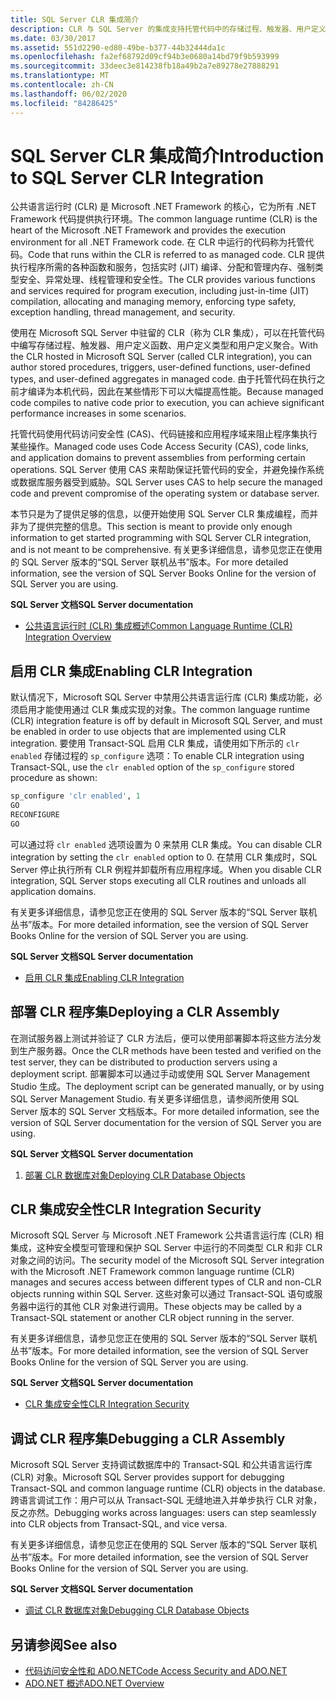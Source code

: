 ```yaml
---
title: SQL Server CLR 集成简介
description: CLR 与 SQL Server 的集成支持托管代码中的存储过程、触发器、用户定义函数、用户定义类型和用户定义聚合。
ms.date: 03/30/2017
ms.assetid: 551d2290-ed80-49be-b377-44b32444da1c
ms.openlocfilehash: fa2ef68792d09cf94b3e0680a14bd79f9b593999
ms.sourcegitcommit: 33deec3e814238fb18a49b2a7e89278e27888291
ms.translationtype: MT
ms.contentlocale: zh-CN
ms.lasthandoff: 06/02/2020
ms.locfileid: "84286425"
---
```

# <a name="introduction-to-sql-server-clr-integration"></a><span data-ttu-id="e2604-103">SQL Server CLR 集成简介</span><span class="sxs-lookup"><span data-stu-id="e2604-103">Introduction to SQL Server CLR Integration</span></span>
<span data-ttu-id="e2604-104">公共语言运行时 (CLR) 是 Microsoft .NET Framework 的核心，它为所有 .NET Framework 代码提供执行环境。</span><span class="sxs-lookup"><span data-stu-id="e2604-104">The common language runtime (CLR) is the heart of the Microsoft .NET Framework and provides the execution environment for all .NET Framework code.</span></span> <span data-ttu-id="e2604-105">在 CLR 中运行的代码称为托管代码。</span><span class="sxs-lookup"><span data-stu-id="e2604-105">Code that runs within the CLR is referred to as managed code.</span></span> <span data-ttu-id="e2604-106">CLR 提供执行程序所需的各种函数和服务，包括实时 (JIT) 编译、分配和管理内存、强制类型安全、异常处理、线程管理和安全性。</span><span class="sxs-lookup"><span data-stu-id="e2604-106">The CLR provides various functions and services required for program execution, including just-in-time (JIT) compilation, allocating and managing memory, enforcing type safety, exception handling, thread management, and security.</span></span>  
  
 <span data-ttu-id="e2604-107">使用在 Microsoft SQL Server 中驻留的 CLR（称为 CLR 集成），可以在托管代码中编写存储过程、触发器、用户定义函数、用户定义类型和用户定义聚合。</span><span class="sxs-lookup"><span data-stu-id="e2604-107">With the CLR hosted in Microsoft SQL Server (called CLR integration), you can author stored procedures, triggers, user-defined functions, user-defined types, and user-defined aggregates in managed code.</span></span> <span data-ttu-id="e2604-108">由于托管代码在执行之前才编译为本机代码，因此在某些情形下可以大幅提高性能。</span><span class="sxs-lookup"><span data-stu-id="e2604-108">Because managed code compiles to native code prior to execution, you can achieve significant performance increases in some scenarios.</span></span>  
  
 <span data-ttu-id="e2604-109">托管代码使用代码访问安全性 (CAS)、代码链接和应用程序域来阻止程序集执行某些操作。</span><span class="sxs-lookup"><span data-stu-id="e2604-109">Managed code uses Code Access Security (CAS), code links, and application domains to prevent assemblies from performing certain operations.</span></span> <span data-ttu-id="e2604-110">SQL Server 使用 CAS 来帮助保证托管代码的安全，并避免操作系统或数据库服务器受到威胁。</span><span class="sxs-lookup"><span data-stu-id="e2604-110">SQL Server uses CAS to help secure the managed code and prevent compromise of the operating system or database server.</span></span>  
  
 <span data-ttu-id="e2604-111">本节只是为了提供足够的信息，以便开始使用 SQL Server CLR 集成编程，而并非为了提供完整的信息。</span><span class="sxs-lookup"><span data-stu-id="e2604-111">This section is meant to provide only enough information to get started programming with SQL Server CLR integration, and is not meant to be comprehensive.</span></span> <span data-ttu-id="e2604-112">有关更多详细信息，请参见您正在使用的 SQL Server 版本的“SQL Server 联机丛书”版本。</span><span class="sxs-lookup"><span data-stu-id="e2604-112">For more detailed information, see the version of SQL Server Books Online for the version of SQL Server you are using.</span></span>  
  
 <span data-ttu-id="e2604-113">**SQL Server 文档**</span><span class="sxs-lookup"><span data-stu-id="e2604-113">**SQL Server documentation**</span></span>  
  
- [<span data-ttu-id="e2604-114">公共语言运行时 (CLR) 集成概述</span><span class="sxs-lookup"><span data-stu-id="e2604-114">Common Language Runtime (CLR) Integration Overview</span></span>](/sql/relational-databases/clr-integration/common-language-runtime-integration-overview)  
  
## <a name="enabling-clr-integration"></a><span data-ttu-id="e2604-115">启用 CLR 集成</span><span class="sxs-lookup"><span data-stu-id="e2604-115">Enabling CLR Integration</span></span>  
 <span data-ttu-id="e2604-116">默认情况下，Microsoft SQL Server 中禁用公共语言运行库 (CLR) 集成功能，必须启用才能使用通过 CLR 集成实现的对象。</span><span class="sxs-lookup"><span data-stu-id="e2604-116">The common language runtime (CLR) integration feature is off by default in Microsoft SQL Server, and must be enabled in order to use objects that are implemented using CLR integration.</span></span> <span data-ttu-id="e2604-117">要使用 Transact-SQL 启用 CLR 集成，请使用如下所示的 `clr enabled` 存储过程的 `sp_configure` 选项：</span><span class="sxs-lookup"><span data-stu-id="e2604-117">To enable CLR integration using Transact-SQL, use the `clr enabled` option of the `sp_configure` stored procedure as shown:</span></span>  
  
```sql  
sp_configure 'clr enabled', 1  
GO  
RECONFIGURE  
GO  
```  
  
 <span data-ttu-id="e2604-118">可以通过将 `clr enabled` 选项设置为 0 来禁用 CLR 集成。</span><span class="sxs-lookup"><span data-stu-id="e2604-118">You can disable CLR integration by setting the `clr enabled` option to 0.</span></span> <span data-ttu-id="e2604-119">在禁用 CLR 集成时，SQL Server 停止执行所有 CLR 例程并卸载所有应用程序域。</span><span class="sxs-lookup"><span data-stu-id="e2604-119">When you disable CLR integration, SQL Server stops executing all CLR routines and unloads all application domains.</span></span>  
  
 <span data-ttu-id="e2604-120">有关更多详细信息，请参见您正在使用的 SQL Server 版本的“SQL Server 联机丛书”版本。</span><span class="sxs-lookup"><span data-stu-id="e2604-120">For more detailed information, see the version of SQL Server Books Online for the version of SQL Server you are using.</span></span>  
  
 <span data-ttu-id="e2604-121">**SQL Server 文档**</span><span class="sxs-lookup"><span data-stu-id="e2604-121">**SQL Server documentation**</span></span>  
  
- [<span data-ttu-id="e2604-122">启用 CLR 集成</span><span class="sxs-lookup"><span data-stu-id="e2604-122">Enabling CLR Integration</span></span>](/sql/relational-databases/clr-integration/clr-integration-enabling)  
  
## <a name="deploying-a-clr-assembly"></a><span data-ttu-id="e2604-123">部署 CLR 程序集</span><span class="sxs-lookup"><span data-stu-id="e2604-123">Deploying a CLR Assembly</span></span>  
 <span data-ttu-id="e2604-124">在测试服务器上测试并验证了 CLR 方法后，便可以使用部署脚本将这些方法分发到生产服务器。</span><span class="sxs-lookup"><span data-stu-id="e2604-124">Once the CLR methods have been tested and verified on the test server, they can be distributed to production servers using a deployment script.</span></span> <span data-ttu-id="e2604-125">部署脚本可以通过手动或使用 SQL Server Management Studio 生成。</span><span class="sxs-lookup"><span data-stu-id="e2604-125">The deployment script can be generated manually, or by using SQL Server Management Studio.</span></span> <span data-ttu-id="e2604-126">有关更多详细信息，请参阅所使用 SQL Server 版本的 SQL Server 文档版本。</span><span class="sxs-lookup"><span data-stu-id="e2604-126">For more detailed information, see the version of SQL Server documentation for the version of SQL Server you are using.</span></span>  
  
 <span data-ttu-id="e2604-127">**SQL Server 文档**</span><span class="sxs-lookup"><span data-stu-id="e2604-127">**SQL Server documentation**</span></span>  
  
1. [<span data-ttu-id="e2604-128">部署 CLR 数据库对象</span><span class="sxs-lookup"><span data-stu-id="e2604-128">Deploying CLR Database Objects</span></span>](/sql/relational-databases/clr-integration/deploying-clr-database-objects)  
  
## <a name="clr-integration-security"></a><span data-ttu-id="e2604-129">CLR 集成安全性</span><span class="sxs-lookup"><span data-stu-id="e2604-129">CLR Integration Security</span></span>  
 <span data-ttu-id="e2604-130">Microsoft SQL Server 与 Microsoft .NET Framework 公共语言运行库 (CLR) 相集成，这种安全模型可管理和保护 SQL Server 中运行的不同类型 CLR 和非 CLR 对象之间的访问。</span><span class="sxs-lookup"><span data-stu-id="e2604-130">The security model of the Microsoft SQL Server integration with the Microsoft .NET Framework common language runtime (CLR) manages and secures access between different types of CLR and non-CLR objects running within SQL Server.</span></span> <span data-ttu-id="e2604-131">这些对象可以通过 Transact-SQL 语句或服务器中运行的其他 CLR 对象进行调用。</span><span class="sxs-lookup"><span data-stu-id="e2604-131">These objects may be called by a Transact-SQL statement or another CLR object running in the server.</span></span>  
  
 <span data-ttu-id="e2604-132">有关更多详细信息，请参见您正在使用的 SQL Server 版本的“SQL Server 联机丛书”版本。</span><span class="sxs-lookup"><span data-stu-id="e2604-132">For more detailed information, see the version of SQL Server Books Online for the version of SQL Server you are using.</span></span>  
  
 <span data-ttu-id="e2604-133">**SQL Server 文档**</span><span class="sxs-lookup"><span data-stu-id="e2604-133">**SQL Server documentation**</span></span>  
  
- [<span data-ttu-id="e2604-134">CLR 集成安全性</span><span class="sxs-lookup"><span data-stu-id="e2604-134">CLR Integration Security</span></span>](/sql/relational-databases/clr-integration/security/clr-integration-security)  
  
## <a name="debugging-a-clr-assembly"></a><span data-ttu-id="e2604-135">调试 CLR 程序集</span><span class="sxs-lookup"><span data-stu-id="e2604-135">Debugging a CLR Assembly</span></span>  
 <span data-ttu-id="e2604-136">Microsoft SQL Server 支持调试数据库中的 Transact-SQL 和公共语言运行库 (CLR) 对象。</span><span class="sxs-lookup"><span data-stu-id="e2604-136">Microsoft SQL Server provides support for debugging Transact-SQL and common language runtime (CLR) objects in the database.</span></span> <span data-ttu-id="e2604-137">跨语言调试工作：用户可以从 Transact-SQL 无缝地进入并单步执行 CLR 对象，反之亦然。</span><span class="sxs-lookup"><span data-stu-id="e2604-137">Debugging works across languages: users can step seamlessly into CLR objects from Transact-SQL, and vice versa.</span></span>  
  
 <span data-ttu-id="e2604-138">有关更多详细信息，请参见您正在使用的 SQL Server 版本的“SQL Server 联机丛书”版本。</span><span class="sxs-lookup"><span data-stu-id="e2604-138">For more detailed information, see the version of SQL Server Books Online for the version of SQL Server you are using.</span></span>  
  
 <span data-ttu-id="e2604-139">**SQL Server 文档**</span><span class="sxs-lookup"><span data-stu-id="e2604-139">**SQL Server documentation**</span></span>  
  
- [<span data-ttu-id="e2604-140">调试 CLR 数据库对象</span><span class="sxs-lookup"><span data-stu-id="e2604-140">Debugging CLR Database Objects</span></span>](/sql/relational-databases/clr-integration/debugging-clr-database-objects)  
  
## <a name="see-also"></a><span data-ttu-id="e2604-141">另请参阅</span><span class="sxs-lookup"><span data-stu-id="e2604-141">See also</span></span>

- [<span data-ttu-id="e2604-142">代码访问安全性和 ADO.NET</span><span class="sxs-lookup"><span data-stu-id="e2604-142">Code Access Security and ADO.NET</span></span>](../code-access-security.md)
- [<span data-ttu-id="e2604-143">ADO.NET 概述</span><span class="sxs-lookup"><span data-stu-id="e2604-143">ADO.NET Overview</span></span>](../ado-net-overview.md)
